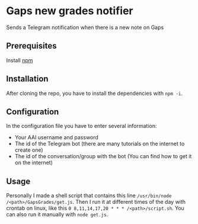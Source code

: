 # Gaps new grades notifier

Sends a Telegram notification when there is a new note on Gaps

## Prerequisites

Install [npm](https://docs.npmjs.com/downloading-and-installing-node-js-and-npm)

## Installation

After cloning the repo, you have to install the dependencies with `npm -i`.

## Configuration


In the configuration file you have to enter several information:
* Your AAI username and password
* The id of the Telegram bot (there are many tutorials on the internet to create one)
* The id of the conversation/group with the bot (You can find how to get it on the internet)

## Usage

Personally I made a shell script that contains this line `/usr/bin/node /<path>/GapsGrades/get.js`. Then I run it at different times of the day with crontab on linux, like this `0 8,11,14,17,20 * * * /<path>/script.sh`. You can also run it manually with `node get.js`.









